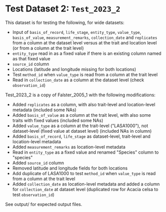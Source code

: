
# Test Dataset 2: `Test_2023_2`

This dataset is for testing the following, for wide datasets:
- Input of `basis_of_record`, `life_stage`, `entity_type`, `value_type`, `basis_of_value`, `measurement_remarks`, `collection_date` and `replicates` from a column at the dataset level versus at the trait and location level (or from a column at the trait level)
- `entity_type` read in as a fixed value if there is an existing column named as that fixed value
- `source_id` column
- Locations (latitude and longitude missing for both locations)
- Test `method_id` when `value_type` is read from a column at the trait level
- Read in `collection_date` as a column at the dataset level (check `observation_id`)

Test_2023_2 is a copy of Falster_2005_1 with the following modifications:
- Added `replicates` as a column, with also trait-level and location-level metadata (included some NAs)
- Added `basis_of_value` as a column at the trait level, with also some traits with fixed values (included some NAs)
- Added `value_type` as a column at the trait-level ("LASA1000"), not dataset-level (fixed value at dataset level) (included NAs in column)
- Added `basis_of_record`, `life_stage` as dataset-level, trait-level and location-level metadata
- Added `measurement_remarks` as location-level metadata
- Read in `entity_type` as a fixed value and renamed "Species" column to "species"
- Added `source_id` column
- Removed latitude and longitude fields for both locations
- Add duplicate of LASA1000 to test `method_id` when `value_type` is read from a column at the trait level
- Added `collection_date` as location-level metadata and added a column for `collection_date` at dataset level (duplicated row for Acacia celsa to test `observation_id`)

See output/ for expected output files.
